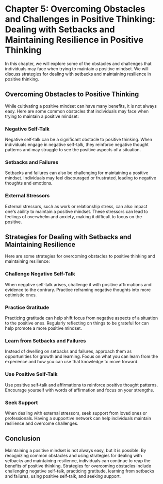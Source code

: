 Chapter 5: Overcoming Obstacles and Challenges in Positive Thinking: Dealing with Setbacks and Maintaining Resilience in Positive Thinking
==========================================================================================================================================

In this chapter, we will explore some of the obstacles and challenges that individuals may face when trying to maintain a positive mindset. We will discuss strategies for dealing with setbacks and maintaining resilience in positive thinking.

Overcoming Obstacles to Positive Thinking
-----------------------------------------

While cultivating a positive mindset can have many benefits, it is not always easy. Here are some common obstacles that individuals may face when trying to maintain a positive mindset:

### Negative Self-Talk

Negative self-talk can be a significant obstacle to positive thinking. When individuals engage in negative self-talk, they reinforce negative thought patterns and may struggle to see the positive aspects of a situation.

### Setbacks and Failures

Setbacks and failures can also be challenging for maintaining a positive mindset. Individuals may feel discouraged or frustrated, leading to negative thoughts and emotions.

### External Stressors

External stressors, such as work or relationship stress, can also impact one's ability to maintain a positive mindset. These stressors can lead to feelings of overwhelm and anxiety, making it difficult to focus on the positive.

Strategies for Dealing with Setbacks and Maintaining Resilience
---------------------------------------------------------------

Here are some strategies for overcoming obstacles to positive thinking and maintaining resilience:

### Challenge Negative Self-Talk

When negative self-talk arises, challenge it with positive affirmations and evidence to the contrary. Practice reframing negative thoughts into more optimistic ones.

### Practice Gratitude

Practicing gratitude can help shift focus from negative aspects of a situation to the positive ones. Regularly reflecting on things to be grateful for can help promote a more positive mindset.

### Learn from Setbacks and Failures

Instead of dwelling on setbacks and failures, approach them as opportunities for growth and learning. Focus on what you can learn from the experience and how you can use that knowledge to move forward.

### Use Positive Self-Talk

Use positive self-talk and affirmations to reinforce positive thought patterns. Encourage yourself with words of affirmation and focus on your strengths.

### Seek Support

When dealing with external stressors, seek support from loved ones or professionals. Having a supportive network can help individuals maintain resilience and overcome challenges.

Conclusion
----------

Maintaining a positive mindset is not always easy, but it is possible. By recognizing common obstacles and using strategies for dealing with setbacks and maintaining resilience, individuals can continue to reap the benefits of positive thinking. Strategies for overcoming obstacles include challenging negative self-talk, practicing gratitude, learning from setbacks and failures, using positive self-talk, and seeking support.
